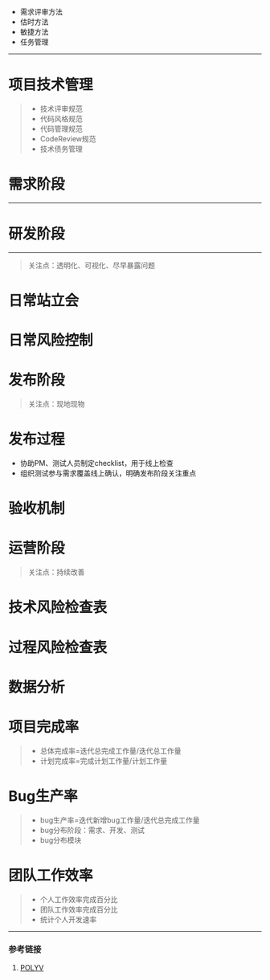 - 需求评审方法
- 估时方法
- 敏捷方法
- 任务管理
---
# 项目技术管理

> - 技术评审规范
> - 代码风格规范
> - 代码管理规范
> - CodeReview规范
> - 技术债务管理
# 需求阶段
---
# 研发阶段
---
> 关注点：透明化、可视化、尽早暴露问题
# 日常站立会
# 日常风险控制
# 发布阶段
> 关注点：现地现物
# 发布过程
- 协助PM、测试人员制定checklist，用于线上检查
- 组织测试参与需求覆盖线上确认，明确发布阶段关注重点
# 验收机制
# 运营阶段
> 关注点：持续改善
# 技术风险检查表
# 过程风险检查表
# 数据分析
# 项目完成率
> - 总体完成率=迭代总完成工作量/迭代总工作量
> - 计划完成率=完成计划工作量/计划工作量
# Bug生产率
> - bug生产率=迭代新增bug工作量/迭代总完成工作量
> - bug分布阶段：需求、开发、测试
> - bug分布模块
# 团队工作效率
> - 个人工作效率完成百分比
> - 团队工作效率完成百分比
> - 统计个人开发速率
----
### 参考链接
1. [POLYV](https://juejin.im/post/5be8c4f95188251b8a26cdcd)